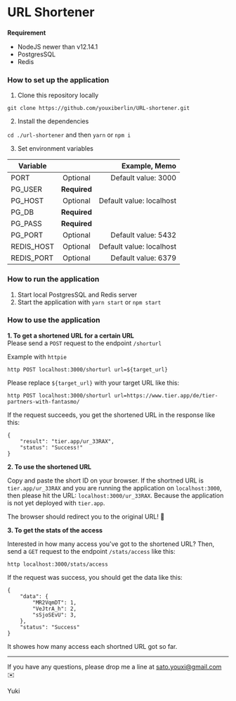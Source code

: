 # URL Shortener

**Requirement**　

- NodeJS newer than v12.14.1
- PostgresSQL
- Redis

### How to set up the application

1. Clone this repository locally

`git clone https://github.com/youxiberlin/URL-shortener.git`

2. Install the dependencies

`cd ./url-shortener` and then `yarn` or `npm i`

3. Set environment variables

| Variable     |           | Example, Memo|
| ------------- |:--------:| -----:|
| PORT | Optional      | Default value: 3000  |
| PG_USER  | **Required** |     |
| PG_HOST  | Optional      | Default value: localhost  |
| PG_DB | **Required**     |    |
| PG_PASS | **Required**      |    |
| PG_PORT | Optional      | Default value: 5432  |
| REDIS_HOST  | Optional      | Default value: localhost  |
| REDIS_PORT | Optional      | Default value: 6379  |
   

### How to run the application

1. Start local PostgresSQL and Redis server
2. Start the application with `yarn start` or `npm start`

### How to use the application

**1. To get a shortened URL for a certain URL**  
Please send a `POST` request to the endpoint `/shorturl`

Example with `httpie`
```
http POST localhost:3000/shorturl url=${target_url}
```
Please replace `${target_url}` with your target URL like this:
```
http POST localhost:3000/shorturl url=https://www.tier.app/de/tier-partners-with-fantasmo/
```

If the request succeeds, you get the shortened URL in the response like this:
```
{
    "result": "tier.app/ur_33RAX",
    "status": "Success!"
}
```

**2. To use the shortened URL**

Copy and paste the short ID on your browser. If the shortned URL is `tier.app/ur_33RAX` and you are running the application on `localhost:3000`, then please hit the URL: `localhost:3000/ur_33RAX`. Because the application is not yet deployed with `tier.app`.

The browser should redirect you to the original URL! 🚀

**3. To get the stats of the access**


Interested in how many access you've got to the shortened URL?
Then, send a `GET` request to the endpoint `/stats/access` like this:

```
http localhost:3000/stats/access
```

If the request was success, you should get the data like this:

```
{
    "data": {
        "MR2VqmDT": 1,
        "VeJtrA_h": 2,
        "sSjoSEvU": 3,
    },
    "status": "Success"
}
```
   
It showes how many access each shortned URL got so far.



----
If you have any questions, please drop me a line at sato.youxi@gmail.com ✉️

Yuki 